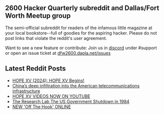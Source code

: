 ## 2600 Hacker Quarterly subreddit and Dallas/Fort Worth Meetup group
The semi-official subreddit for readers of the infamous little magazine at your local bookstore--full of goodies for the aspiring hacker. Please do not post links that violate the reddit's user agreement.

Want to see a new feature or contribute: 
Join us in [discord](https://dfw2600.dapla.net/chat) under #support or open an issue ticket at [dfw2600.dapla.net/issues](https://dfw2600.dapla.net/issues)

## Latest Reddit Posts
<!-- BLOG-POST-LIST:START -->
- [HOPE XV (2024): HOPE XV Begins!](https://www.reddit.com/r/2600/comments/1gy7a9j/hope_xv_2024_hope_xv_begins/)
- [China’s deep infiltration into the American telecommunications infrastructure](https://www.reddit.com/r/2600/comments/1gy6l9e/chinas_deep_infiltration_into_the_american/)
- [HOPE XV VIDEOS NOW ON YOUTUBE](https://2600.com/content/hope-xv-videos-now-youtube)
- [The Research Lab The US Government Shutdown in 1984](https://www.reddit.com/r/2600/comments/1gwwc5c/the_research_lab_the_us_government_shutdown_in/)
- [NEW 'Off The Hook' ONLINE](https://2600.com/hook/20-11-2024)
<!-- BLOG-POST-LIST:END -->
